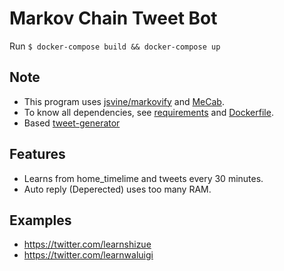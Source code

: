 # Markov Chain Tweet Bot

Run `$ docker-compose build && docker-compose up`

## Note
- This program uses [jsvine/markovify](https://github.com/jsvine/markovify) and [MeCab](https://taku910.github.io/mecab/).  
- To know all dependencies, see [requirements](requirements.txt) and [Dockerfile](Dockerfile).
- Based [tweet-generator](https://github.com/cordx56/tweet-generator)

## Features
- Learns from home_timelime and tweets every 30 minutes.
- Auto reply (Deperected) uses too many RAM.

## Examples
- https://twitter.com/learnshizue
- https://twitter.com/learnwaluigi
